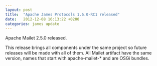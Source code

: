 ```yaml
---
layout: post
title:  "Apache James Protocols 1.6.0-RC1 released"
date:   2012-12-08 16:13:22 +0200
categories: james update
---
```


Apache Mailet 2.5.0 released.

This release brings all components under the same project so future releases will be made with
all of them. All Mailet artifact have the same version, names that start with apache-mailet-*
and are OSGi bundles.
